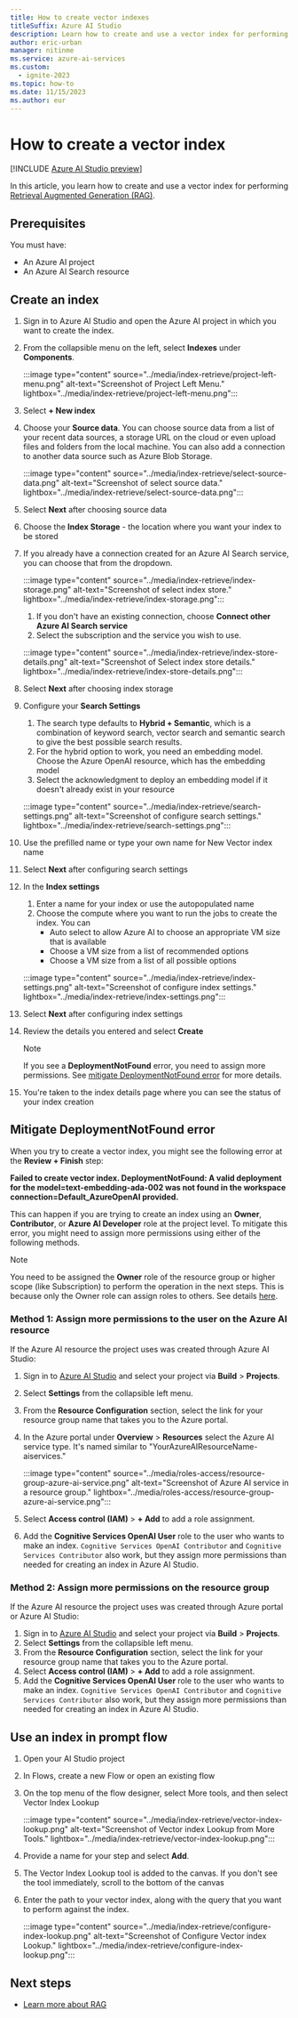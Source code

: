 ```yaml
---
title: How to create vector indexes
titleSuffix: Azure AI Studio
description: Learn how to create and use a vector index for performing Retrieval Augmented Generation (RAG).
author: eric-urban
manager: nitinme
ms.service: azure-ai-services
ms.custom:
  - ignite-2023
ms.topic: how-to
ms.date: 11/15/2023
ms.author: eur
---
```


# How to create a vector index

[!INCLUDE [Azure AI Studio preview](../includes/preview-ai-studio.md)]

In this article, you learn how to create and use a vector index for performing [Retrieval Augmented Generation (RAG)](../concepts/retrieval-augmented-generation.md).

## Prerequisites

You must have:
- An Azure AI project
- An Azure AI Search resource

## Create an index

1. Sign in to Azure AI Studio and open the Azure AI project in which you want to create the index.
1. From the collapsible menu on the left, select **Indexes** under **Components**.

    :::image type="content" source="../media/index-retrieve/project-left-menu.png" alt-text="Screenshot of Project Left Menu." lightbox="../media/index-retrieve/project-left-menu.png":::

1. Select **+ New index**
1. Choose your **Source data**. You can choose source data from a list of your recent data sources, a storage URL on the cloud or even upload files and folders from the local machine. You can also add a connection to another data source such as Azure Blob Storage.

    :::image type="content" source="../media/index-retrieve/select-source-data.png" alt-text="Screenshot of select source data." lightbox="../media/index-retrieve/select-source-data.png":::

1. Select **Next** after choosing source data
1. Choose the **Index Storage** - the location where you want your index to be stored
1. If you already have a connection created for an Azure AI Search service, you can choose that from the dropdown.

    :::image type="content" source="../media/index-retrieve/index-storage.png" alt-text="Screenshot of select index store." lightbox="../media/index-retrieve/index-storage.png":::

    1. If you don't have an existing connection, choose **Connect other Azure AI Search service**
    1. Select the subscription and the service you wish to use.
    
    :::image type="content" source="../media/index-retrieve/index-store-details.png" alt-text="Screenshot of Select index store details." lightbox="../media/index-retrieve/index-store-details.png":::

1. Select **Next** after choosing index storage
1. Configure your **Search Settings**
    1. The search type defaults to **Hybrid + Semantic**, which is a combination of keyword search, vector search and semantic search to give the best possible search results.
    1. For the hybrid option to work, you need an embedding model. Choose the Azure OpenAI resource, which has the embedding model
    1. Select the acknowledgment to deploy an embedding model if it doesn't already exist in your resource
    
    :::image type="content" source="../media/index-retrieve/search-settings.png" alt-text="Screenshot of configure search settings." lightbox="../media/index-retrieve/search-settings.png":::

1. Use the prefilled name or type your own name for New Vector index name
1. Select **Next** after configuring search settings
1. In the **Index settings**
    1. Enter a name for your index or use the autopopulated name
    1. Choose the compute where you want to run the jobs to create the index. You can
        - Auto select to allow Azure AI to choose an appropriate VM size that is available
        - Choose a VM size from a list of recommended options
        - Choose a VM size from a list of all possible options
        
    :::image type="content" source="../media/index-retrieve/index-settings.png" alt-text="Screenshot of configure index settings." lightbox="../media/index-retrieve/index-settings.png":::

1. Select **Next** after configuring index settings
1. Review the details you entered and select **Create**
    
    > [!NOTE]
    > If you see a **DeploymentNotFound** error, you need to assign more permissions. See [mitigate DeploymentNotFound error](#mitigate-deploymentnotfound-error) for more details.

1. You're taken to the index details page where you can see the status of your index creation


## Mitigate DeploymentNotFound error

When you try to create a vector index, you might see the following error at the **Review + Finish** step:

**Failed to create vector index. DeploymentNotFound: A valid deployment for the model=text-embedding-ada-002 was not found in the workspace connection=Default_AzureOpenAI provided.**

This can happen if you are trying to create an index using an **Owner**, **Contributor**, or **Azure AI Developer** role at the project level. To mitigate this error, you might need to assign more permissions using either of the following methods. 

> [!NOTE]
> You need to be assigned the **Owner** role of the resource group or higher scope (like Subscription) to perform the operation in the next steps. This is because only the Owner role can assign roles to others. See details [here](/azure/role-based-access-control/built-in-roles).

### Method 1: Assign more permissions to the user on the Azure AI resource

If the Azure AI resource the project uses was created through Azure AI Studio:
1. Sign in to [Azure AI Studio](https://aka.ms/azureaistudio) and select your project via **Build** > **Projects**. 
1. Select **Settings** from the collapsible left menu.
1. From the **Resource Configuration** section, select the link for your resource group name that takes you to the Azure portal.
1. In the Azure portal under **Overview** > **Resources** select the Azure AI service type. It's named similar to "YourAzureAIResourceName-aiservices."

    :::image type="content" source="../media/roles-access/resource-group-azure-ai-service.png" alt-text="Screenshot of Azure AI service in a resource group." lightbox="../media/roles-access/resource-group-azure-ai-service.png":::

1. Select **Access control (IAM)** > **+ Add** to add a role assignment.
1. Add the **Cognitive Services OpenAI User** role to the user who wants to make an index. `Cognitive Services OpenAI Contributor` and `Cognitive Services Contributor` also work, but they assign more permissions than needed for creating an index in Azure AI Studio.

### Method 2: Assign more permissions on the resource group

If the Azure AI resource the project uses was created through Azure portal or Azure AI Studio:
1. Sign in to [Azure AI Studio](https://aka.ms/azureaistudio) and select your project via **Build** > **Projects**. 
1. Select **Settings** from the collapsible left menu.
1. From the **Resource Configuration** section, select the link for your resource group name that takes you to the Azure portal.
1. Select **Access control (IAM)** > **+ Add** to add a role assignment.
1. Add the **Cognitive Services OpenAI User** role to the user who wants to make an index. `Cognitive Services OpenAI Contributor` and `Cognitive Services Contributor` also work, but they assign more permissions than needed for creating an index in Azure AI Studio.

## Use an index in prompt flow

1. Open your AI Studio project
1. In Flows, create a new Flow or open an existing flow 
1. On the top menu of the flow designer, select More tools, and then select Vector Index Lookup

    :::image type="content" source="../media/index-retrieve/vector-index-lookup.png" alt-text="Screenshot of Vector index Lookup from More Tools." lightbox="../media/index-retrieve/vector-index-lookup.png":::

1. Provide a name for your step and select **Add**.
1. The Vector Index Lookup tool is added to the canvas. If you don't see the tool immediately, scroll to the bottom of the canvas
1. Enter the path to your vector index, along with the query that you want to perform against the index.

    :::image type="content" source="../media/index-retrieve/configure-index-lookup.png" alt-text="Screenshot of Configure Vector index Lookup." lightbox="../media/index-retrieve/configure-index-lookup.png":::

## Next steps

- [Learn more about RAG](../concepts/retrieval-augmented-generation.md)
